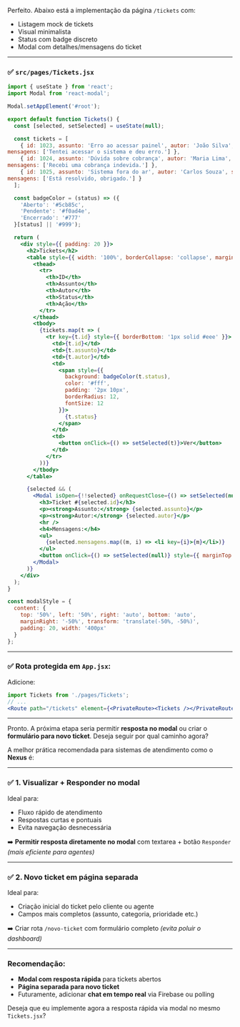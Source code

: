 Perfeito. Abaixo está a implementação da página `/tickets` com:

* Listagem mock de tickets
* Visual minimalista
* Status com badge discreto
* Modal com detalhes/mensagens do ticket

---

### ✅ `src/pages/Tickets.jsx`

```jsx
import { useState } from 'react';
import Modal from 'react-modal';

Modal.setAppElement('#root');

export default function Tickets() {
  const [selected, setSelected] = useState(null);

  const tickets = [
    { id: 1023, assunto: 'Erro ao acessar painel', autor: 'João Silva', status: 'Pendente', 
mensagens: ['Tentei acessar o sistema e deu erro.'] },
    { id: 1024, assunto: 'Dúvida sobre cobrança', autor: 'Maria Lima', status: 'Aberto', 
mensagens: ['Recebi uma cobrança indevida.'] },
    { id: 1025, assunto: 'Sistema fora do ar', autor: 'Carlos Souza', status: 'Encerrado', 
mensagens: ['Está resolvido, obrigado.'] }
  ];

  const badgeColor = (status) => ({
    'Aberto': '#5cb85c',
    'Pendente': '#f0ad4e',
    'Encerrado': '#777'
  }[status] || '#999');

  return (
    <div style={{ padding: 20 }}>
      <h2>Tickets</h2>
      <table style={{ width: '100%', borderCollapse: 'collapse', marginTop: 20 }}>
        <thead>
          <tr>
            <th>ID</th>
            <th>Assunto</th>
            <th>Autor</th>
            <th>Status</th>
            <th>Ação</th>
          </tr>
        </thead>
        <tbody>
          {tickets.map(t => (
            <tr key={t.id} style={{ borderBottom: '1px solid #eee' }}>
              <td>{t.id}</td>
              <td>{t.assunto}</td>
              <td>{t.autor}</td>
              <td>
                <span style={{
                  background: badgeColor(t.status),
                  color: '#fff',
                  padding: '2px 10px',
                  borderRadius: 12,
                  fontSize: 12
                }}>
                  {t.status}
                </span>
              </td>
              <td>
                <button onClick={() => setSelected(t)}>Ver</button>
              </td>
            </tr>
          ))}
        </tbody>
      </table>

      {selected && (
        <Modal isOpen={!!selected} onRequestClose={() => setSelected(null)} style={modalStyle}>
          <h3>Ticket #{selected.id}</h3>
          <p><strong>Assunto:</strong> {selected.assunto}</p>
          <p><strong>Autor:</strong> {selected.autor}</p>
          <hr />
          <h4>Mensagens:</h4>
          <ul>
            {selected.mensagens.map((m, i) => <li key={i}>{m}</li>)}
          </ul>
          <button onClick={() => setSelected(null)} style={{ marginTop: 20 }}>Fechar</button>
        </Modal>
      )}
    </div>
  );
}

const modalStyle = {
  content: {
    top: '50%', left: '50%', right: 'auto', bottom: 'auto',
    marginRight: '-50%', transform: 'translate(-50%, -50%)',
    padding: 20, width: '400px'
  }
};
```

---

### ✅ Rota protegida em `App.jsx`:

Adicione:

```jsx
import Tickets from './pages/Tickets';
// ...
<Route path="/tickets" element={<PrivateRoute><Tickets /></PrivateRoute>} />
```

---

Pronto. A próxima etapa seria permitir **resposta no modal** ou criar o **formulário para novo 
ticket**. Deseja seguir por qual caminho agora?

A melhor prática recomendada para sistemas de atendimento como o **Nexus** é:

---

### ✅ **1. Visualizar + Responder no modal**

Ideal para:

* Fluxo rápido de atendimento
* Respostas curtas e pontuais
* Evita navegação desnecessária

➡️ **Permitir resposta diretamente no modal** com textarea + botão `Responder`
*(mais eficiente para agentes)*

---

### ✅ **2. Novo ticket em página separada**

Ideal para:

* Criação inicial do ticket pelo cliente ou agente
* Campos mais completos (assunto, categoria, prioridade etc.)

➡️ Criar rota `/novo-ticket` com formulário completo
*(evita poluir o dashboard)*

---

### Recomendação:

* **Modal com resposta rápida** para tickets abertos
* **Página separada para novo ticket**
* Futuramente, adicionar **chat em tempo real** via Firebase ou polling

Deseja que eu implemente agora a resposta rápida via modal no mesmo `Tickets.jsx`?

